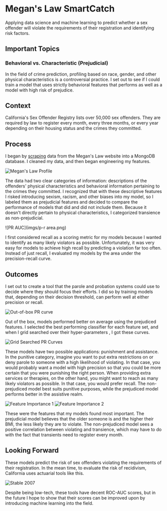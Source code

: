 # Megan's Law SmartCatch
Applying data science and machine learning to predict whether a sex offender will violate the requirements of their registration and identifying risk factors.

## Important Topics

### Behavioral vs. Characteristic (Prejudicial)

In the field of crime prediction, profiling based on race, gender, and other physical characteristics is a controversial practice.  I set out to see if I could train a model that uses strictly behavioral features that performs as well as a model with high risk of prejudice.

## Context

California's Sex Offender Registry lists over 50,000 sex offenders.  They are required by law to register every month, every three months, or every year depending on their housing status and the crimes they committed.

## Process

I began by [scraping](data/webscraper) data from the Megan's Law website into a MongoDB database.  I cleaned my data, and then began engineering my features.

![Megan's Law Profile](imgs/profile.png)

The data had two clear categories of information: descriptions of the offenders' physical characteristics and behavioral information pertaining to the crimes they committed.  I recognized that with these descriptive features I risked introducing sexism, racism, and other biases into my model, so I labeled them as prejudicial features and decided to compare the performance of models that did and did not include them.  Because it doesn't directly pertain to physical characteristics, I categorized transience as non-prejudicial.

![PR AUC](imgs/p-r area.png)

I first considered recall as a scoring metric for my models because I wanted to  identify as many likely violators as possible.  Unfortunately, it was very easy for models to achieve high recall by predicting a violation far too often.  Instead of just recall, I evaluated my models by the area under the precision-recall curve.

## Outcomes

I set out to create a tool that the parole and probation systems could use to decide where they should focus their efforts.  I did so by training models that, depending on their decision threshold, can perform well at either precision or recall.

![Out-of-box PR curve](imgs/pr_curves_zoomed.png)

Out of the box, models performed better on average using the prejudiced features.  I selected the best performing classifier for each feature set, and when I grid searched over their hyper-parameters , I got these curves.

![Grid Searched PR Curves](imgs/pr_for_final_models.png)

These models have two possible applications: punishment and assistance.  In the punitive category, imagine you want to put extra restrictions on or deny parole to someone with a high likelihood of violating.  In that case, you would probably want a model with high precision so that you could be more certain that you were punishing the right person.  When providing extra services or therapies, on the other hand, you might want to reach as many likely violators as possible.  In that case, you would prefer recall.  The non-prejudiced model best suits punitive purposes, while the prejudiced model performs better in the assistive realm.

![Feature Importance 1](imgs/partial_dependence_best_model_prej.png)
![Feature Importance 2](imgs/best_model_partial_dependence_no_prej.png)

These were the  features that my models found most important.  The prejudicial model believes that the older someone is and the higher their BMI, the less likely they are to violate.  The non-prejudiced model sees a positive correlation between violating and transience, which may have to do with the fact that transients need to register every month.

## Looking Forward

These models predict the risk of sex offenders violating the requirements of their registration.  In the mean time, to evaluate the risk of recidivism, California uses actuarial tools like this.

![Stable 2007](imgs/stable3.gif)

Despite being low-tech, these tools have decent ROC-AUC scores, but in the future I hope to show that their scores can be improved upon by introducing machine learning into the field.
